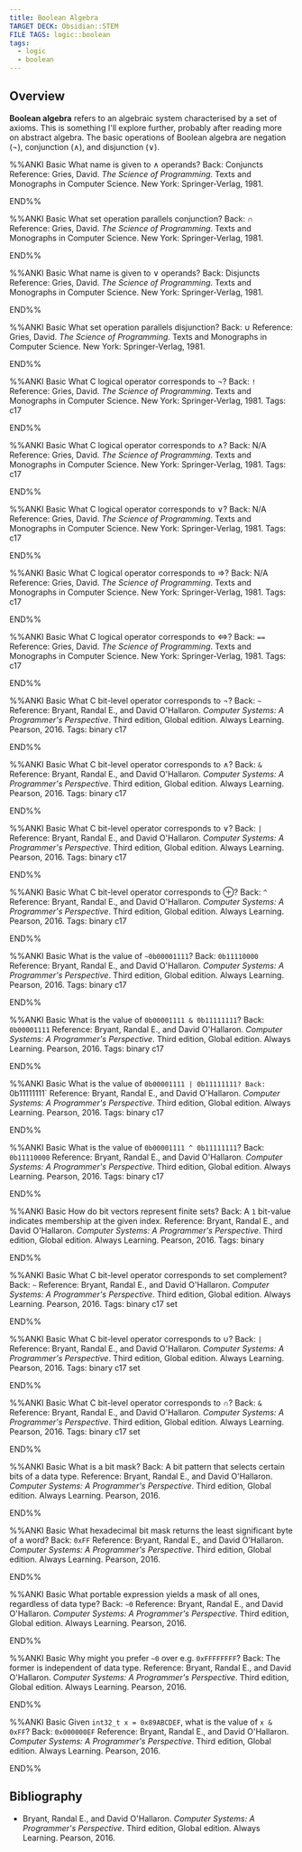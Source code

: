 ```yaml
---
title: Boolean Algebra
TARGET DECK: Obsidian::STEM
FILE TAGS: logic::boolean
tags:
  - logic
  - boolean
---
```


## Overview

**Boolean algebra** refers to an algebraic system characterised by a set of axioms. This is something I'll explore further, probably after reading more on abstract algebra. The basic operations of Boolean algebra are negation ($\neg$), conjunction ($\land$), and disjunction ($\lor$). 

%%ANKI
Basic
What name is given to $\land$ operands?
Back: Conjuncts
Reference: Gries, David. *The Science of Programming*. Texts and Monographs in Computer Science. New York: Springer-Verlag, 1981.
<!--ID: 1706994861304-->
END%%

%%ANKI
Basic
What set operation parallels conjunction?
Back: $\cap$
Reference: Gries, David. *The Science of Programming*. Texts and Monographs in Computer Science. New York: Springer-Verlag, 1981.
<!--ID: 1708221293474-->
END%%

%%ANKI
Basic
What name is given to $\lor$ operands?
Back: Disjuncts
Reference: Gries, David. *The Science of Programming*. Texts and Monographs in Computer Science. New York: Springer-Verlag, 1981.
<!--ID: 1706994861306-->
END%%

%%ANKI
Basic
What set operation parallels disjunction?
Back: $\cup$
Reference: Gries, David. *The Science of Programming*. Texts and Monographs in Computer Science. New York: Springer-Verlag, 1981.
<!--ID: 1708221293479-->
END%%

%%ANKI
Basic
What C logical operator corresponds to $\neg$?
Back: `!`
Reference: Gries, David. *The Science of Programming*. Texts and Monographs in Computer Science. New York: Springer-Verlag, 1981.
Tags: c17
<!--ID: 1706994861325-->
END%%

%%ANKI
Basic
What C logical operator corresponds to $\land$?
Back: N/A
Reference: Gries, David. *The Science of Programming*. Texts and Monographs in Computer Science. New York: Springer-Verlag, 1981.
Tags: c17
<!--ID: 1706994861327-->
END%%

%%ANKI
Basic
What C logical operator corresponds to $\lor$?
Back: N/A
Reference: Gries, David. *The Science of Programming*. Texts and Monographs in Computer Science. New York: Springer-Verlag, 1981.
Tags: c17
<!--ID: 1706994861329-->
END%%

%%ANKI
Basic
What C logical operator corresponds to $\Rightarrow$?
Back: N/A
Reference: Gries, David. *The Science of Programming*. Texts and Monographs in Computer Science. New York: Springer-Verlag, 1981.
Tags: c17
<!--ID: 1706994861331-->
END%%

%%ANKI
Basic
What C logical operator corresponds to $\Leftrightarrow$?
Back: `==`
Reference: Gries, David. *The Science of Programming*. Texts and Monographs in Computer Science. New York: Springer-Verlag, 1981.
Tags: c17
<!--ID: 1706994861333-->
END%%

%%ANKI
Basic
What C bit-level operator corresponds to $\neg$?
Back: `~`
Reference: Bryant, Randal E., and David O'Hallaron. *Computer Systems: A Programmer's Perspective*. Third edition, Global edition. Always Learning. Pearson, 2016.
Tags: binary c17
<!--ID: 1707774068116-->
END%%

%%ANKI
Basic
What C bit-level operator corresponds to $\land$?
Back: `&`
Reference: Bryant, Randal E., and David O'Hallaron. *Computer Systems: A Programmer's Perspective*. Third edition, Global edition. Always Learning. Pearson, 2016.
Tags: binary c17
<!--ID: 1707774068124-->
END%%

%%ANKI
Basic
What C bit-level operator corresponds to $\lor$?
Back: `|`
Reference: Bryant, Randal E., and David O'Hallaron. *Computer Systems: A Programmer's Perspective*. Third edition, Global edition. Always Learning. Pearson, 2016.
Tags: binary c17
<!--ID: 1707774068132-->
END%%

%%ANKI
Basic
What C bit-level operator corresponds to $\oplus$?
Back: `^`
Reference: Bryant, Randal E., and David O'Hallaron. *Computer Systems: A Programmer's Perspective*. Third edition, Global edition. Always Learning. Pearson, 2016.
Tags: binary c17
<!--ID: 1707774068137-->
END%%

%%ANKI
Basic
What is the value of `~0b00001111`?
Back: `0b11110000`
Reference: Bryant, Randal E., and David O'Hallaron. *Computer Systems: A Programmer's Perspective*. Third edition, Global edition. Always Learning. Pearson, 2016.
Tags: binary c17
<!--ID: 1707774068142-->
END%%

%%ANKI
Basic
What is the value of `0b00001111 & 0b11111111`?
Back: `0b00001111`
Reference: Bryant, Randal E., and David O'Hallaron. *Computer Systems: A Programmer's Perspective*. Third edition, Global edition. Always Learning. Pearson, 2016.
Tags: binary c17
<!--ID: 1707774068151-->
END%%

%%ANKI
Basic
What is the value of `0b00001111 | 0b11111111?
Back: `0b11111111`
Reference: Bryant, Randal E., and David O'Hallaron. *Computer Systems: A Programmer's Perspective*. Third edition, Global edition. Always Learning. Pearson, 2016.
Tags: binary c17
<!--ID: 1707774068161-->
END%%

%%ANKI
Basic
What is the value of `0b00001111 ^ 0b11111111`?
Back: `0b11110000`
Reference: Bryant, Randal E., and David O'Hallaron. *Computer Systems: A Programmer's Perspective*. Third edition, Global edition. Always Learning. Pearson, 2016.
Tags: binary c17
<!--ID: 1707774068167-->
END%%

%%ANKI
Basic
How do bit vectors represent finite sets?
Back: A `1` bit-value indicates membership at the given index.
Reference: Bryant, Randal E., and David O'Hallaron. *Computer Systems: A Programmer's Perspective*. Third edition, Global edition. Always Learning. Pearson, 2016.
Tags: binary
<!--ID: 1707774068173-->
END%%

%%ANKI
Basic
What C bit-level operator corresponds to set complement?
Back: `~`
Reference: Bryant, Randal E., and David O'Hallaron. *Computer Systems: A Programmer's Perspective*. Third edition, Global edition. Always Learning. Pearson, 2016.
Tags: binary c17 set
<!--ID: 1707774068179-->
END%%

%%ANKI
Basic
What C bit-level operator corresponds to $\cup$?
Back: `|`
Reference: Bryant, Randal E., and David O'Hallaron. *Computer Systems: A Programmer's Perspective*. Third edition, Global edition. Always Learning. Pearson, 2016.
Tags: binary c17 set
<!--ID: 1707774068186-->
END%%

%%ANKI
Basic
What C bit-level operator corresponds to $\cap$?
Back: `&`
Reference: Bryant, Randal E., and David O'Hallaron. *Computer Systems: A Programmer's Perspective*. Third edition, Global edition. Always Learning. Pearson, 2016.
Tags: binary c17 set
<!--ID: 1707774068192-->
END%%

%%ANKI
Basic
What is a bit mask?
Back: A bit pattern that selects certain bits of a data type.
Reference: Bryant, Randal E., and David O'Hallaron. *Computer Systems: A Programmer's Perspective*. Third edition, Global edition. Always Learning. Pearson, 2016.
<!--ID: 1707774068217-->
END%%

%%ANKI
Basic
What hexadecimal bit mask returns the least significant byte of a word?
Back: `0xFF`
Reference: Bryant, Randal E., and David O'Hallaron. *Computer Systems: A Programmer's Perspective*. Third edition, Global edition. Always Learning. Pearson, 2016.
<!--ID: 1707774068225-->
END%%

%%ANKI
Basic
What portable expression yields a mask of all ones, regardless of data type?
Back: `~0`
Reference: Bryant, Randal E., and David O'Hallaron. *Computer Systems: A Programmer's Perspective*. Third edition, Global edition. Always Learning. Pearson, 2016.
<!--ID: 1707774068229-->
END%%

%%ANKI
Basic
Why might you prefer `~0` over e.g. `0xFFFFFFFF`?
Back: The former is independent of data type.
Reference: Bryant, Randal E., and David O'Hallaron. *Computer Systems: A Programmer's Perspective*. Third edition, Global edition. Always Learning. Pearson, 2016.
<!--ID: 1707774068233-->
END%%

%%ANKI
Basic
Given `int32_t x = 0x89ABCDEF`, what is the value of `x & 0xFF`?
Back: `0x000000EF`
Reference: Bryant, Randal E., and David O'Hallaron. *Computer Systems: A Programmer's Perspective*. Third edition, Global edition. Always Learning. Pearson, 2016.
<!--ID: 1707774068237-->
END%%

## Bibliography

* Bryant, Randal E., and David O'Hallaron. *Computer Systems: A Programmer's Perspective*. Third edition, Global edition. Always Learning. Pearson, 2016.